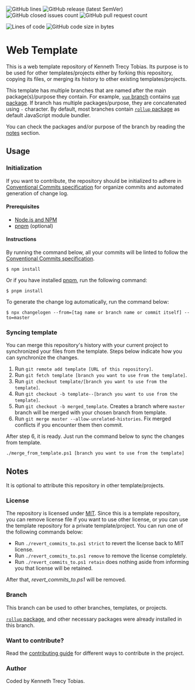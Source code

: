 <!-- [![Web Front-end Tests](https://img.shields.io/github/actions/workflow/status/KennethTrecy/web_template/front-end.yml?style=for-the-badge)](https://github.com/KennethTrecy/web_template/actions/workflows/:workflow-filename.yml) -->
![GitHub lines](https://img.shields.io/github/license/KennethTrecy/web_template?style=for-the-badge)
![GitHub release (latest SemVer)](https://img.shields.io/github/v/release/KennethTrecy/web_template?style=for-the-badge&display_name=tag&sort=semver)
![GitHub closed issues count](https://img.shields.io/github/issues-closed/KennethTrecy/web_template?style=for-the-badge)
![GitHub pull request count](https://img.shields.io/github/issues-pr-closed/KennethTrecy/web_template?style=for-the-badge)
<!-- ![Commits since latest version](https://img.shields.io/github/commits-since/KennethTrecy/web_template/latest?style=for-the-badge) -->
![Lines of code](https://img.shields.io/tokei/lines/github/KennethTrecy/web_template?style=for-the-badge)
![GitHub code size in bytes](https://img.shields.io/github/repo-size/KennethTrecy/web_template?style=for-the-badge)

# Web Template
This is a web template repository of Kenneth Trecy Tobias. Its purpose is to be used for other
templates/projects either by forking this repository, copying its files, or merging its history to
other existing templates/projects.

This template has multiple branches that are named after the main package(s)/purpose they contain.
For example, [`vue` branch] contains [`vue` package]. If branch has multiple packages/purpose, they
are concatenated using `-` character. By default, most branches contain [`rollup` package] as
default JavaScript module bundler.

You can check the packages and/or purpose of the branch by reading the [notes] section.

<!--
The `origin` section may be used to indicate where the project (that is using this template) came
from or based from.

## Origin
Some parts of the repository was based from [`docker_js-mocha-svelte-typescript-sass`] branch of
[Web Template].

The template is specialize for front-end development.

-->

## Usage

### Initialization
If you want to contribute, the repository should be initialized to adhere in [Conventional Commits
specification] for organize commits and automated generation of change log.

#### Prerequisites
- [Node.js and NPM]
- [pnpm] (optional)

#### Instructions
By running the command below, all your commits will be linted to follow the [Conventional Commits
specification].
```
$ npm install
```

Or if you have installed [pnpm], run the following command:
```
$ pnpm install
```

To generate the change log automatically, run the command below:
```
$ npx changelogen --from=[tag name or branch name or commit itself] --to=master
```

### Syncing template
You can merge this repository's history with your current project to synchronized your files from the
template. Steps below indicate how you can synchronize the changes.
1. Run `git remote add template [URL of this repository]`.
2. Run `git fetch template [branch you want to use from the template]`.
3. Run `git checkout template/[branch you want to use from the template]`.
4. Run `git checkout -b template--[branch you want to use from the template]`.
5. Run `git checkout -b merged_template`. Creates a branch where `master` branch will be merged with
   your chosen branch from template.
6. Run `git merge master --allow-unrelated-histories`. Fix merged conflicts if you encounter them
   then commit.

After step 6, it is ready. Just run the command below to sync the changes from template.
```
./merge_from_template.ps1 [branch you want to use from the template]
```

## Notes
It is optional to attribute this repository in other template/projects.

### License
The repository is licensed under [MIT]. Since this is a template repository, you can remove
license file if you want to use other license, or you can use the template repository for a private
template/project. You can run one of the following commands below:
- Run `./revert_commits_to.ps1 strict` to revert the license back to MIT license.
- Run `./revert_commits_to.ps1 remove` to remove the license completely.
- Run `./revert_commits_to.ps1 retain` does nothing aside from informing you that license will be
  retained.

After that, *revert_commits_to.ps1* will be removed.

### Branch
This branch can be used to other branches, templates, or projects.

[`rollup` package], and other necessary packages were already installed in this branch.

### Want to contribute?
Read the [contributing guide] for different ways to contribute in the project.

### Author
Coded by Kenneth Trecy Tobias.

<!--

[`docker_js-mocha-svelte-typescript-sass`]: https://github.com/KennethTrecy/web_template/tree/docker_js-mocha-svelte-typescript-sass
[Web Template]: https://github.com/KennethTrecy/web_template/

-->

[notes]: #notes
[`vue` branch]: https://github.com/KennethTrecy/web_template/tree/vue
[`vue` package]: https://www.npmjs.com/package/vue
[`rollup` package]: https://www.npmjs.com/package/rollup
[MIT]: https://github.com/KennethTrecy/web_template/blob/master/LICENSE
[Node.js and NPM]: https://nodejs.org/en/
[pnpm]: https://pnpm.io/installation
[Conventional Commits specification]: https://www.conventionalcommits.org/en/v1.0.0/
[contributing guide]: ./CONTRIBUTING.md
